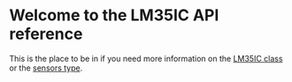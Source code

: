 # Welcome to the LM35IC API reference

This is the place to be in if you need more information on the [LM35IC class](LM35IC/classLM35_1_1LM35IC.md) or the [sensors type](LM35IC/namespaceLM35.md).